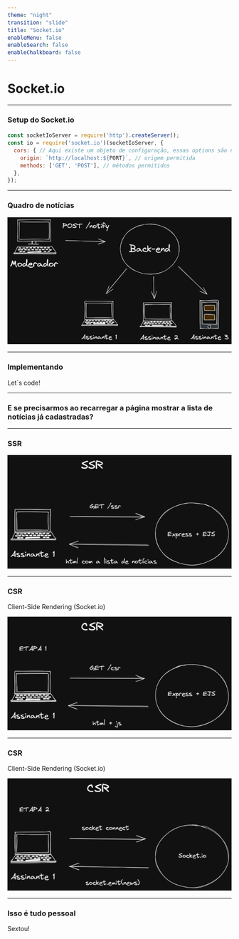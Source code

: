 ```yaml
---
theme: "night"
transition: "slide"
title: "Socket.io"
enableMenu: false
enableSearch: false
enableChalkboard: false
---
```


# Socket.io

---

### Setup do Socket.io 

```js
const socketIoServer = require('http').createServer();
const io = require('socket.io')(socketIoServer, {
  cors: { // Aqui existe um objeto de configuração, essas options são necessárias a partir da major 3 do socket.io 
    origin: `http://localhost:${PORT}`, // origem permitida
    methods: ['GET', 'POST'], // métodos permitidos
  },
});
```


---

### Quadro de notícias

![](./images/QuadroDeNoticias.png)

---

### Implementando

Let`s code!

---

### E se precisarmos ao recarregar a página mostrar a lista de notícias já cadastradas?

---

### SSR

![](./images/ssr.png)

---

### CSR

Client-Side Rendering (Socket.io)

![](./images/csr1.png)

---

### CSR

Client-Side Rendering (Socket.io)

![](./images/csr2.png)

---

### Isso é tudo pessoal

Sextou!